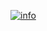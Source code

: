 [![info](https://images.freeimages.com/images/premium/previews/3540/35400170-super-secret-plan-book.jpg)](https://www.youtube.com/watch?v=BD0zrTFRLEw)